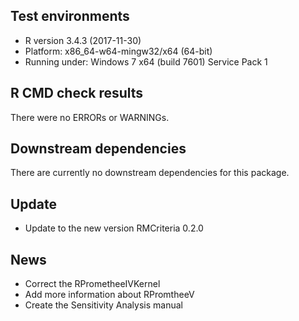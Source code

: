 ## Test environments
* R version 3.4.3 (2017-11-30)
* Platform: x86_64-w64-mingw32/x64 (64-bit)
* Running under: Windows 7 x64 (build 7601) Service Pack 1

## R CMD check results
There were no ERRORs or WARNINGs. 

## Downstream dependencies
There are currently no downstream dependencies for this package.

## Update
* Update to the new version RMCriteria 0.2.0

## News
* Correct the RPrometheeIVKernel
* Add more information about RPromtheeV
* Create the Sensitivity Analysis manual


